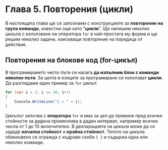 # Глава 5. Повторения \(цикли\)

В настоящата глава ще се запознаем с конструкциите за **повторение на група команди**, известни още като "**цикли**". Ще напишем няколко цикъла с използване на оператора `for` в най-простата му форма и ще решим няколко задачи, изискващи повторение на поредица от действия.

## Повторения на блокове код \(for-цикъл\)

В програмирането често пъти се налага **да изпълним блок с команди няколко пъти**. За целта в езиците за програмиране се използват **цикли**. Да разгледаме един пример за `for` цикъл:

```cs
for (var i = 1; i <= 10; i++)
{
    Console.WriteLine("i = " + i);
}
```

Цикълът започва с **оператора** `for` и има за цел да премине пред всички стойности за дадена променлива в даден интервал, например всички числа от 1 до 10 включително. В декларацията на цикъла може да се зададе **начална стойност** и **крайна стойност**. Тялото на цикъла обикновено се огражда с къдрави скоби `{ }` и съдържа една или няколко команди.



